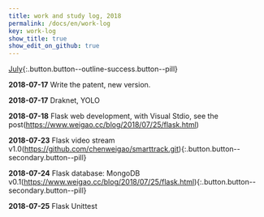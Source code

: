 ```yaml
---
title: work and study log, 2018
permalink: /docs/en/work-log
key: work-log
show_title: true
show_edit_on_github: true
---
```


[July](#){:.button.button--outline-success.button--pill}


**2018-07-17**   Write the patent, new version.

**2018-07-17**   Draknet, YOLO

**2018-07-18**   Flask web development, with Visual Stdio, see the post(https://www.weigao.cc/blog/2018/07/25/flask.html)

**2018-07-23**   Flask video stream v1.0(https://github.com/chenweigao/smarttrack.git){:.button.button--secondary.button--pill}

**2018-07-24**   Flask database: MongoDB v0.1(https://www.weigao.cc/blog/2018/07/25/flask.html){:.button.button--secondary.button--pill}

**2018-07-25**   Flask Unittest
<!--more-->